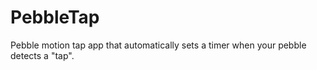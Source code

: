 # PebbleTap
Pebble motion tap app that automatically sets a timer when your pebble detects a "tap".

